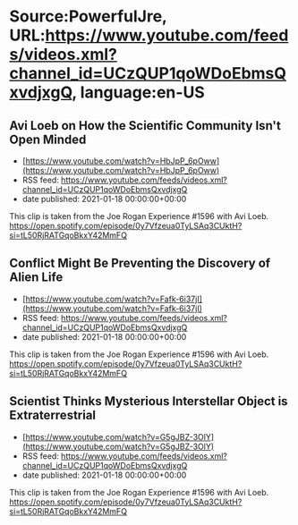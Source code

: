 # Source:PowerfulJre, URL:https://www.youtube.com/feeds/videos.xml?channel_id=UCzQUP1qoWDoEbmsQxvdjxgQ, language:en-US

## Avi Loeb on How the Scientific Community Isn't Open Minded
 - [https://www.youtube.com/watch?v=HbJpP_6pOww](https://www.youtube.com/watch?v=HbJpP_6pOww)
 - RSS feed: https://www.youtube.com/feeds/videos.xml?channel_id=UCzQUP1qoWDoEbmsQxvdjxgQ
 - date published: 2021-01-18 00:00:00+00:00

This clip is taken from the Joe Rogan Experience #1596 with Avi Loeb. https://open.spotify.com/episode/0y7Vfzeua0TyLSAq3CUktH?si=tL50RjRATGqoBkxY42MmFQ

## Conflict Might Be Preventing the Discovery of Alien Life
 - [https://www.youtube.com/watch?v=Fafk-6i37jI](https://www.youtube.com/watch?v=Fafk-6i37jI)
 - RSS feed: https://www.youtube.com/feeds/videos.xml?channel_id=UCzQUP1qoWDoEbmsQxvdjxgQ
 - date published: 2021-01-18 00:00:00+00:00

This clip is taken from the Joe Rogan Experience #1596 with Avi Loeb. https://open.spotify.com/episode/0y7Vfzeua0TyLSAq3CUktH?si=tL50RjRATGqoBkxY42MmFQ

## Scientist Thinks Mysterious Interstellar Object is Extraterrestrial
 - [https://www.youtube.com/watch?v=G5gJBZ-3OlY](https://www.youtube.com/watch?v=G5gJBZ-3OlY)
 - RSS feed: https://www.youtube.com/feeds/videos.xml?channel_id=UCzQUP1qoWDoEbmsQxvdjxgQ
 - date published: 2021-01-18 00:00:00+00:00

This clip is taken from the Joe Rogan Experience #1596 with Avi Loeb. https://open.spotify.com/episode/0y7Vfzeua0TyLSAq3CUktH?si=tL50RjRATGqoBkxY42MmFQ

